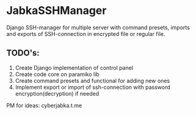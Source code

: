 # JabkaSSHManager
Django SSH-manager for multiple server with command presets, imports and exports of SSH-connection in encrypted file or regular file.   

## TODO's:
1. Create Django implementation of control panel
2. Create code core on paramiko lib 
3. Create command presets and functional for adding new ones
4. Implement export or import of ssh-connection with password encryption(decryption) if needed

PM for ideas: cyberjabka.t.me
